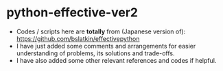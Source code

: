 # python-effective-ver2
- Codes / scripts here are **totally** from (Japanese version of): https://github.com/bslatkin/effectivepython
- I have just added some comments and arrangements for easier understanding of problems, its solutions and trade-offs.
- I have also added some other relevant references and codes if helpful.
